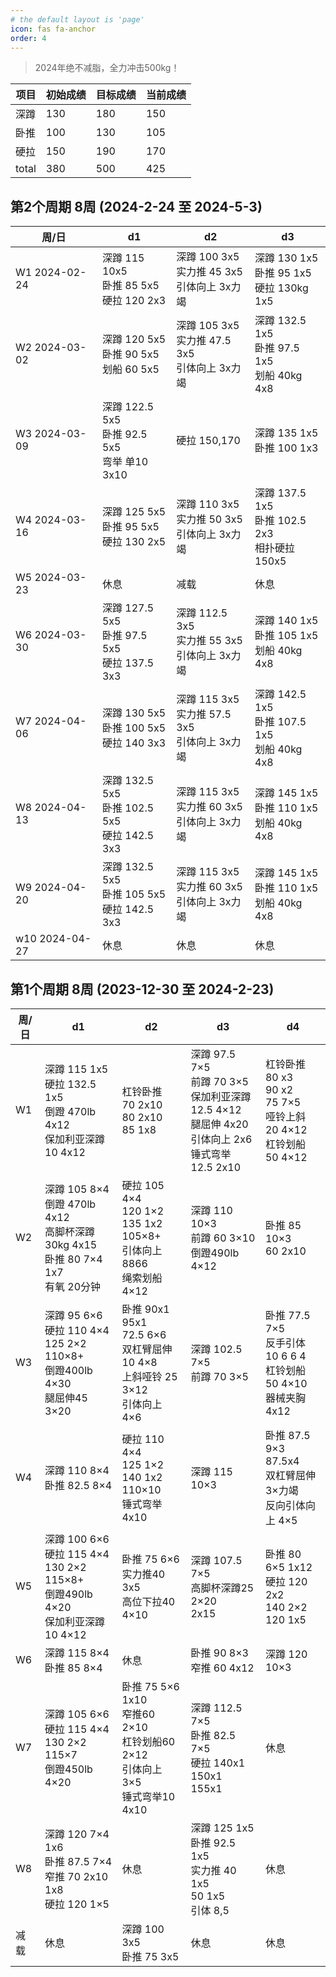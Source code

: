 ```yaml
---
# the default layout is 'page'
icon: fas fa-anchor
order: 4
---
```


> 2024年绝不减脂，全力冲击500kg！

|项目|初始成绩|目标成绩|当前成绩|  
|--|--|--|--|
|深蹲|130|180|150|
|卧推|100|130|105|
|硬拉|150|190|170|
|total|380|500|425|


## 第2个周期 8周 (2024-2-24 至 2024-5-3)

|周/日|d1|d2|d3|
|--|--|--|--|
|W1 2024-02-24|深蹲 115 10x5  <br> 卧推 85 5x5    <br> 硬拉 120 2x3      |深蹲 100 3x5    <br>实力推 45 3x5   <br> 引体向上 3x力竭    |深蹲 130 1x5   <br> 卧推 95 1x5     <br>硬拉 130kg 1x5   |
|W2 2024-03-02|深蹲 120 5x5   <br> 卧推 90 5x5    <br> 划船 60  5x5      |深蹲 105 3x5    <br>实力推 47.5 3x5 <br> 引体向上 3x力竭    |深蹲 132.5 1x5 <br> 卧推 97.5 1x5   <br>划船 40kg 4x8    |
|W3 2024-03-09|深蹲 122.5 5x5 <br> 卧推 92.5 5x5  <br> 弯举 单10 3x10    |硬拉 150,170    <br>                                       |深蹲 135 1x5   <br> 卧推 100 1x3                        |
|W4 2024-03-16|深蹲 125 5x5   <br> 卧推 95 5x5    <br> 硬拉 130 2x5      |深蹲 110 3x5    <br>实力推 50 3x5 <br> 引体向上 3x力竭      |深蹲 137.5 1x5 <br> 卧推 102.5 2x3  <br>相扑硬拉 150x5    |
|W5 2024-03-23|休息                                                     |减载                                                       |                                              休息      |
|W6 2024-03-30|深蹲 127.5 5x5 <br> 卧推 97.5 5x5  <br> 硬拉 137.5 3x3    |深蹲 112.5 3x5  <br>实力推 55 3x5   <br> 引体向上 3x力竭    |深蹲 140 1x5   <br> 卧推 105 1x5    <br>划船 40kg 4x8    |
|W7 2024-04-06|深蹲 130 5x5   <br> 卧推 100 5x5   <br> 硬拉 140 3x3      |深蹲 115 3x5    <br>实力推 57.5 3x5 <br> 引体向上 3x力竭    |深蹲 142.5 1x5 <br> 卧推 107.5 1x5  <br>划船 40kg 4x8    |
|W8 2024-04-13|深蹲 132.5 5x5 <br> 卧推 102.5 5x5 <br> 硬拉 142.5 3x3    |深蹲 115 3x5    <br>实力推 60 3x5   <br> 引体向上 3x力竭    |深蹲 145 1x5   <br> 卧推 110 1x5    <br>划船 40kg 4x8    |
|W9 2024-04-20|深蹲 132.5 5x5 <br> 卧推 105 5x5 <br> 硬拉 142.5 3x3    |深蹲 115 3x5    <br>实力推 60 3x5   <br> 引体向上 3x力竭    |深蹲 145 1x5   <br> 卧推 110 1x5    <br>划船 40kg 4x8    |
|w10 2024-04-27|休息  |休息  |休息  |

## 第1个周期 8周 (2023-12-30 至 2024-2-23)

|周/日|d1|d2|d3|d4|
|--|--|--|--|--|
|W1|深蹲 115 1x5 <br>硬拉 132.5 1x5 <br>倒蹬 470lb 4x12 <br>保加利亚深蹲 10 4x12 | 杠铃卧推 <br>70 2x10 <br> 80 2x10  <br> 85 1x8| 深蹲 97.5 7×5 <br>前蹲 70 3×5<br>保加利亚深蹲 12.5 4×12 <br> 腿屈伸 4x20 <br> 引体向上 2x6 <br> 锤式弯举 12.5 2x10| 杠铃卧推 80 x3 <br>    90 x2 <br>      75 7×5<br>哑铃上斜 20 4×12<br>杠铃划船 50 4×12|
|W2|深蹲 105 8×4<br>倒蹬 470lb 4x12<br>高脚杯深蹲30kg 4x15<br>卧推 80 7×4<br> 1x7<br>有氧 20分钟|硬拉 105 4×4  <br>120 1×2 <br>135 1x2 <br>105×8+<br>引体向上8866<br>绳索划船 4×12|深蹲 110 10×3<br>前蹲 60 3×10<br>倒蹬490lb 4×12|卧推 85 10×3<br> 60 2x10|
|W3|深蹲 95 6×6<br>硬拉 110 4×4  125 2×2 <br> 110×8+<br>倒蹬400lb 4×30<br>腿屈伸45 3×20|卧推 90x1<br> 95x1<br> 72.5 6×6<br> 双杠臂屈伸 10 4×8<br>上斜哑铃 25 3×12<br>引体向上 4×6|深蹲 102.5 7×5<br>前蹲 70 3×5|卧推 77.5 7×5<br>反手引体 10 6 6 4<br>杠铃划船 50 4×10 <br> 器械夹胸 4x12|
|W4|深蹲 110 8×4<br>卧推 82.5 8×4|硬拉 110 4×4  <br>125 1×2 <br> 140 1x2 <br>110×10<br>锤式弯举 4x10|深蹲 115 10×3|卧推 87.5 9×3<br>87.5x4<br>双杠臂屈伸 3×力竭<br>反向引体向上 4×5|
|W5|深蹲 100 6×6<br>硬拉 115 4×4 <br> 130 2×2 <br> 115×8+<br>倒蹬490lb 4×20<br>保加利亚深蹲10 4×12|卧推 75 6×6<br>实力推40 3x5<br>高位下拉40 4×10|深蹲 107.5 7×5<br>高脚杯深蹲25 2×20<br> 2x15|卧推 80 6×5 1x12<br>硬拉 120 2x2 <br> 140 2×2 <br> 120 1x5 |
|W6|深蹲 115 8×4<br>卧推 85 8×4|休息|卧推 90 8×3<br>窄推 60 4x12|深蹲 120 10×3|
|W7|深蹲 105 6×6<br>硬拉 115 4×4 <br> 130 2×2 <br> 115×7<br>倒蹬450lb 4×20|卧推 75 5×6<br> 1x10 <br>窄推60 2×10<br>杠铃划船60 2×12<br>引体向上 3×5<br>锤式弯举10 4x10|深蹲 112.5 7×5<br>卧推 82.5 7×5<br>硬拉 140x1 <br>150x1 <br>155x1 |休息|
|W8|深蹲 120 7×4<br> 1x6 <br>卧推 87.5 7×4<br>窄推 70 2x10<br>1x8<br>硬拉 120 1×5|休息|深蹲 125 1x5<br>卧推 92.5 1x5<br>实力推 40 1x5 <br>50 1x5 <br>引体 8,5|休息|
|减载|休息|深蹲 100 3x5<br>卧推 75 3x5|休息|休息|



